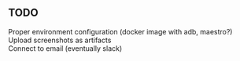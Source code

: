 ## TODO
Proper environment configuration (docker image with adb, maestro?) \
Upload screenshots as artifacts \
Connect to email (eventually slack)
